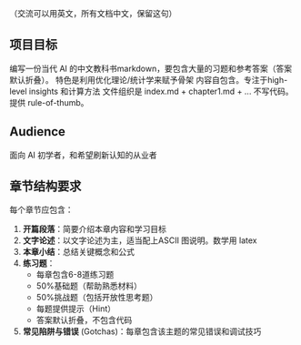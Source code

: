 （交流可以用英文，所有文档中文，保留这句）

## 项目目标
编写一份当代 AI 的中文教科书markdown，要包含大量的习题和参考答案（答案默认折叠）。
特色是利用优化理论/统计学来赋予骨架
内容自包含。专注于high-level insights 和计算方法
文件组织是 index.md + chapter1.md + ...
不写代码。
提供 rule-of-thumb。

## Audience
面向 AI 初学者，和希望刷新认知的从业者

## 章节结构要求
每个章节应包含：
1. **开篇段落**：简要介绍本章内容和学习目标
2. **文字论述**：以文字论述为主，适当配上ASCII 图说明。数学用 latex
3. **本章小结**：总结关键概念和公式
4. **练习题**：
   - 每章包含6-8道练习题
   - 50%基础题（帮助熟悉材料）
   - 50%挑战题（包括开放性思考题）
   - 每题提供提示（Hint）
   - 答案默认折叠，不包含代码
5. **常见陷阱与错误** (Gotchas)：每章包含该主题的常见错误和调试技巧
